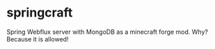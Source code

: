 # springcraft
Spring Webflux server with MongoDB as a minecraft forge mod. Why? Because it is allowed!
